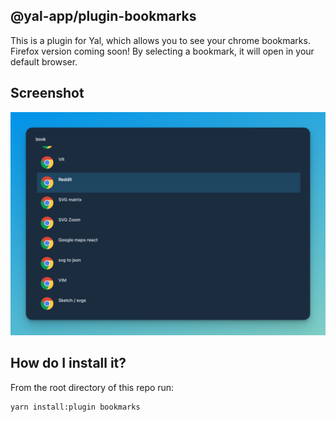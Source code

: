## @yal-app/plugin-bookmarks

This is a plugin for Yal, which allows you to see your chrome bookmarks. Firefox version coming soon! By selecting a bookmark, it will open in your default browser.

## Screenshot

![bookmarks](./resources/bookmarks.png 'bookmarks')

## How do I install it?

From the root directory of this repo run:

```
yarn install:plugin bookmarks
```
